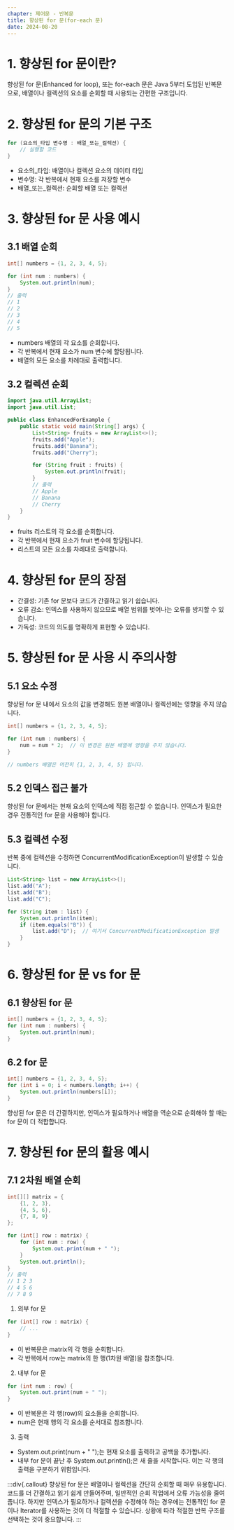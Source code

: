 ```yaml
---
chapter: 제어문 - 반복문
title: 향상된 for 문(for-each 문)
date: 2024-08-20
---
```

# 1. 향상된 for 문이란?
향상된 for 문(Enhanced for loop), 또는 for-each 문은 Java 5부터 도입된 반복문으로, 배열이나 컬렉션의 요소를 순회할 때 사용되는 간편한 구조입니다.

# 2. 향상된 for 문의 기본 구조
```java
for (요소의_타입 변수명 : 배열_또는_컬렉션) {
    // 실행할 코드
}
```
- 요소의_타입: 배열이나 컬렉션 요소의 데이터 타입
- 변수명: 각 반복에서 현재 요소를 저장할 변수
- 배열_또는_컬렉션: 순회할 배열 또는 컬렉션

# 3. 향상된 for 문 사용 예시
## 3.1 배열 순회
```java
int[] numbers = {1, 2, 3, 4, 5};

for (int num : numbers) {
    System.out.println(num);
}
// 출력
// 1
// 2
// 3
// 4
// 5
```
- numbers 배열의 각 요소를 순회합니다.
- 각 반복에서 현재 요소가 num 변수에 할당됩니다.
- 배열의 모든 요소를 차례대로 출력합니다.

## 3.2 컬렉션 순회
```java
import java.util.ArrayList;
import java.util.List;

public class EnhancedForExample {
    public static void main(String[] args) {
        List<String> fruits = new ArrayList<>();
        fruits.add("Apple");
        fruits.add("Banana");
        fruits.add("Cherry");

        for (String fruit : fruits) {
            System.out.println(fruit);
        }
        // 출력
        // Apple
        // Banana
        // Cherry
    }
}
```
- fruits 리스트의 각 요소를 순회합니다.
- 각 반복에서 현재 요소가 fruit 변수에 할당됩니다.
- 리스트의 모든 요소를 차례대로 출력합니다.

# 4. 향상된 for 문의 장점
- 간결성: 기존 for 문보다 코드가 간결하고 읽기 쉽습니다.
- 오류 감소: 인덱스를 사용하지 않으므로 배열 범위를 벗어나는 오류를 방지할 수 있습니다.
- 가독성: 코드의 의도를 명확하게 표현할 수 있습니다.

# 5. 향상된 for 문 사용 시 주의사항
## 5.1 요소 수정
향상된 for 문 내에서 요소의 값을 변경해도 원본 배열이나 컬렉션에는 영향을 주지 않습니다.
```java
int[] numbers = {1, 2, 3, 4, 5};

for (int num : numbers) {
    num = num * 2;  // 이 변경은 원본 배열에 영향을 주지 않습니다.
}

// numbers 배열은 여전히 {1, 2, 3, 4, 5} 입니다.
```

## 5.2 인덱스 접근 불가
향상된 for 문에서는 현재 요소의 인덱스에 직접 접근할 수 없습니다. 인덱스가 필요한 경우 전통적인 for 문을 사용해야 합니다.

## 5.3 컬렉션 수정
반복 중에 컬렉션을 수정하면 ConcurrentModificationException이 발생할 수 있습니다.
```java
List<String> list = new ArrayList<>();
list.add("A");
list.add("B");
list.add("C");

for (String item : list) {
    System.out.println(item);
    if (item.equals("B")) {
        list.add("D");  // 여기서 ConcurrentModificationException 발생
    }
}
```

# 6. 향상된 for 문 vs for 문
## 6.1 향상된 for 문
```java
int[] numbers = {1, 2, 3, 4, 5};
for (int num : numbers) {
    System.out.println(num);
}
```

## 6.2 for 문
```java
int[] numbers = {1, 2, 3, 4, 5};
for (int i = 0; i < numbers.length; i++) {
    System.out.println(numbers[i]);
}
```
향상된 for 문은 더 간결하지만, 인덱스가 필요하거나 배열을 역순으로 순회해야 할 때는 for 문이 더 적합합니다.

# 7. 향상된 for 문의 활용 예시
## 7.1 2차원 배열 순회
```java
int[][] matrix = {
    {1, 2, 3},
    {4, 5, 6},
    {7, 8, 9}
};

for (int[] row : matrix) {
    for (int num : row) {
        System.out.print(num + " ");
    }
    System.out.println();
}
// 출력
// 1 2 3 
// 4 5 6 
// 7 8 9 
```
1. 외부 for 문
```java
for (int[] row : matrix) {
    // ...
}
```
- 이 반복문은 matrix의 각 행을 순회합니다.
- 각 반복에서 row는 matrix의 한 행(1차원 배열)을 참조합니다.

2. 내부 for 문
```java
for (int num : row) {
    System.out.print(num + " ");
}
```
- 이 반복문은 각 행(row)의 요소들을 순회합니다.
- num은 현재 행의 각 요소를 순서대로 참조합니다.

3. 출력
- System.out.print(num + " ");는 현재 요소를 출력하고 공백을 추가합니다.
- 내부 for 문이 끝난 후 System.out.println();은 새 줄을 시작합니다. 이는 각 행의 출력을 구분하기 위함입니다.

:::div{.callout}
향상된 for 문은 배열이나 컬렉션을 간단히 순회할 때 매우 유용합니다. 코드를 더 간결하고 읽기 쉽게 만들어주며, 일반적인 순회 작업에서 오류 가능성을 줄여줍니다. 하지만 인덱스가 필요하거나 컬렉션을 수정해야 하는 경우에는 전통적인 for 문이나 Iterator를 사용하는 것이 더 적절할 수 있습니다. 상황에 따라 적절한 반복 구조를 선택하는 것이 중요합니다.
:::